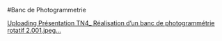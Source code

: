 #Banc de Photogrammetrie

[Uploading Présentation TN4_ Réalisation d’un banc de photogrammétrie rotatif 2.001.jpeg…]()
